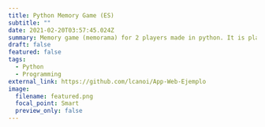 ```yaml
---
title: Python Memory Game (ES)
subtitle: ""
date: 2021-02-20T03:57:45.024Z
summary: Memory game (memorama) for 2 players made in python. It is played in the terminal where the memorama.py code is run.
draft: false
featured: false
tags:
  - Python
  - Programming
external_link: https://github.com/lcanoi/App-Web-Ejemplo
image:
  filename: featured.png
  focal_point: Smart
  preview_only: false
---
```

